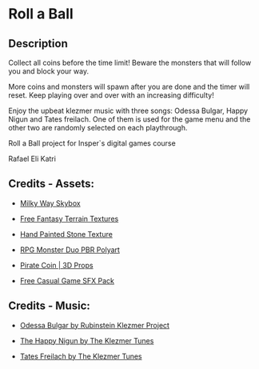 # Roll a Ball

## Description

Collect all coins before the time limit! Beware the monsters that will follow you and block your way. 

More coins and monsters will spawn after you are done and the timer will reset. Keep playing over and over with an increasing difficulty!

Enjoy the upbeat klezmer music with three songs: Odessa Bulgar, Happy Nigun and Tates freilach. One of them is used for the game menu and the other two are randomly selected on each playthrough.

Roll a Ball project for Insper`s digital games course

Rafael Eli Katri

## Credits - Assets:

* <a href="https://assetstore.unity.com/packages/2d/textures-materials/milky-way-skybox-94001">Milky Way Skybox</a>

* <a href="https://assetstore.unity.com/packages/2d/textures-materials/free-fantasy-terrain-textures-233640">Free Fantasy Terrain Textures</a>

* <a href="https://assetstore.unity.com/packages/2d/textures-materials/floors/hand-painted-stone-texture-73949">Hand Painted Stone Texture</a>

* <a href="https://assetstore.unity.com/packages/3d/characters/creatures/rpg-monster-duo-pbr-polyart-157762">RPG Monster Duo PBR Polyart</a>

* <a href="https://assetstore.unity.com/packages/3d/props/pirate-coin-207743">Pirate Coin | 3D Props</a>

* <a href="https://assetstore.unity.com/packages/audio/sound-fx/free-casual-game-sfx-pack-54116">Free Casual Game SFX Pack</a>

## Credits - Music:

* <a href="https://www.youtube.com/watch?v=nImp1wBSof4">Odessa Bulgar by Rubinstein Klezmer Project</a>

* <a href="https://www.youtube.com/watch?v=zPmISHFRxZ8">The Happy Nigun by The Klezmer Tunes</a>

* <a href="https://www.youtube.com/watch?v=_gu5oTlyd6s">Tates Freilach by The Klezmer Tunes</a>


